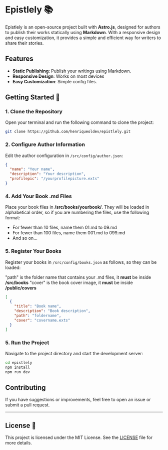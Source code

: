 # Epistlely 📚

Epistlely is an open-source project built with **Astro.js**, designed for authors to publish their works statically using **Markdown**. With a responsive design and easy customization, it provides a simple and efficient way for writers to share their stories. 

## Features
- **Static Publishing**: Publish your writings using Markdown.
- **Responsive Design**: Works on most devices
- **Easy Customization**: Simple config files.

## Getting Started 🚀
### 1. Clone the Repository
Open your terminal and run the following command to clone the project:

```bash
git clone https://github.com/henriqueoldev/epistlely.git
```

### 2. Configure Author Information
Edit the author configuration in `/src/config/author.json`:

```json
{
  "name": "Your name",
  "description": "Your description",
  "profilepic": "/yourprofilepicture.exts"
}
```

### 4. Add Your Book .md Files
Place your book files in **/src/books/yourbook/**. They will be loaded in alphabetical order, so if you are numbering the files, use the following format:  
- For fewer than 10 files, name them 01.md to 09.md  
- For fewer than 100 files, name them 001.md to 099.md  
- And so on...

### 5. Register Your Books
Register your books in `/src/config/books.json` as follows, so they can be loaded:

"path" is the folder name that contains your .md files, it **must** be inside **/src/books**
"cover" is the book cover image, it **must** be inside **/public/covers**
```json
[
  {
    "title": "Book name",
    "description": "Book description",
    "path": "foldername",
    "cover": "covername.exts"
  }
]
```

### 5. Run the Project
Navigate to the project directory and start the development server:

```bash
cd epistlely
npm install
npm run dev
```

## Contributing
If you have suggestions or improvements, feel free to open an issue or submit a pull request.

---

## License 📄
This project is licensed under the MIT License. See the [LICENSE](LICENSE) file for more details.
